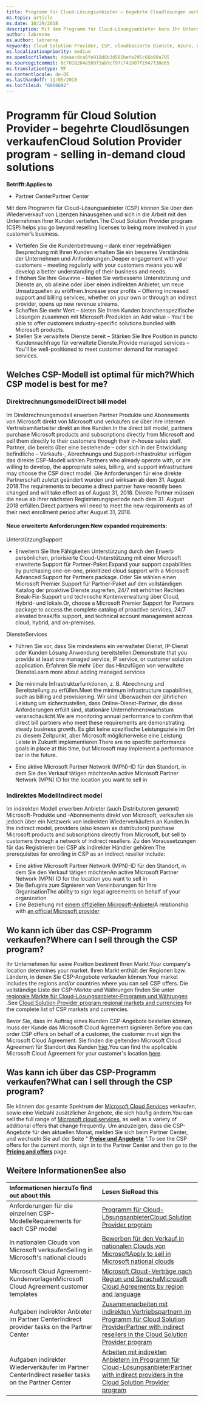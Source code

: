 ```yaml
---
title: Programm für Cloud-Lösungsanbieter – begehrte Cloudlösungen verkaufen | Partner Center
ms.topic: article
ms.date: 10/29/2018
description: Mit dem Programm für Cloud-Lösungsanbieter kann Ihr Unternehmen mit neuem Expertenwissen und neuem Kunden wachsen.
author: labrenne
ms.author: labrenne
keywords: Cloud Solution Provider, CSP, cloudbasierte Dienste, Azure, Office365, Dynamics, CSP-Partner im CSP, direkte Partner, direkter CSP-Partner, indirekter CSP-Händler, direkter CSP, indirekter CSP, direktes Modell, indirektes Modell, indirekter Händler, indirekter Anbieter, Anbieter, Verteiler, Cloud Solution Provider-Programm
ms.localizationpriority: medium
ms.openlocfilehash: ddeaecdca6fe918d6b3d581befa295c66b80a705
ms.sourcegitcommit: 0c7018284e589f3ab9cf97c741b07f1947f30e65
ms.translationtype: MT
ms.contentlocale: de-DE
ms.lasthandoff: 11/05/2018
ms.locfileid: "6066692"
---
```

# <a name="cloud-solution-provider-program---selling-in-demand-cloud-solutions"></a><span data-ttu-id="ba7a1-104">Programm für Cloud Solution Provider – begehrte Cloudlösungen verkaufen</span><span class="sxs-lookup"><span data-stu-id="ba7a1-104">Cloud Solution Provider program - selling in-demand cloud solutions</span></span> 

**<span data-ttu-id="ba7a1-105">Betrifft:</span><span class="sxs-lookup"><span data-stu-id="ba7a1-105">Applies to</span></span>**

-  <span data-ttu-id="ba7a1-106">Partner Center</span><span class="sxs-lookup"><span data-stu-id="ba7a1-106">Partner Center</span></span>

<span data-ttu-id="ba7a1-107">Mit dem Programm für Cloud-Lösungsanbieter (CSP) können Sie über den Wiederverkauf von Lizenzen hinausgehen und sich in die Arbeit mit den Unternehmen Ihrer Kunden vertiefen.</span><span class="sxs-lookup"><span data-stu-id="ba7a1-107">The Cloud Solution Provider program (CSP) helps you go beyond reselling licenses to being more involved in your customer’s business.</span></span>
 
- <span data-ttu-id="ba7a1-108">Vertiefen Sie die Kundenbetreuung – dank einer regelmäßigen Besprechung mit Ihren Kunden erhalten Sie ein besseres Verständnis der Unternehmen und Anforderungen.</span><span class="sxs-lookup"><span data-stu-id="ba7a1-108">Deeper engagement with your customers – meeting regularly with your customers means you will develop a better understanding of their business and needs.</span></span>
- <span data-ttu-id="ba7a1-109">Erhöhen Sie Ihre Gewinne – bieten Sie verbesserte Unterstützung und Dienste an, ob alleine oder über einen indirekten Anbieter, um neue Umsatzquellen zu eröffnen.</span><span class="sxs-lookup"><span data-stu-id="ba7a1-109">Increase your profits – Offering increased support and billing services, whether on your own or through an indirect provider, opens up new revenue streams.</span></span>  
- <span data-ttu-id="ba7a1-110">Schaffen Sie mehr Wert – bieten Sie Ihren Kunden branchenspezifische Lösungen zusammen mit Microsoft-Produkten an.</span><span class="sxs-lookup"><span data-stu-id="ba7a1-110">Add value – You’ll be able to offer customers industry-specific solutions bundled with Microsoft products.</span></span>
- <span data-ttu-id="ba7a1-111">Stellen Sie verwaltete Dienste bereit – Stärken Sie Ihre Position in puncto Kundennachfrage für verwaltete Dienste.</span><span class="sxs-lookup"><span data-stu-id="ba7a1-111">Provide managed services – You’ll be well-positioned to meet customer demand for managed services.</span></span> 

## <a name="which-csp-model-is-best-for-me"></a><span data-ttu-id="ba7a1-112">Welches CSP-Modell ist optimal für mich?</span><span class="sxs-lookup"><span data-stu-id="ba7a1-112">Which CSP model is best for me?</span></span>

### <a name="direct-bill-model"></a><span data-ttu-id="ba7a1-113">Direktrechnungsmodell</span><span class="sxs-lookup"><span data-stu-id="ba7a1-113">Direct bill model</span></span>

 <span data-ttu-id="ba7a1-114">Im Direktrechnungsmodell erwerben Partner Produkte und Abonnements von Microsoft direkt von Microsoft und verkaufen sie über ihre internen Vertriebsmitarbeiter direkt an ihre Kunden.</span><span class="sxs-lookup"><span data-stu-id="ba7a1-114">In the direct bill model, partners purchase Microsoft products and subscriptions directly from Microsoft and sell them directly to their customers through their in-house sales staff.</span></span> <span data-ttu-id="ba7a1-115">Partner, die bereits über eine bestehende – oder sich in der Entwicklung befindliche – Verkaufs-, Abrechnungs und Support-Infrastruktur verfügen das direkte CSP-Modell wählen.</span><span class="sxs-lookup"><span data-stu-id="ba7a1-115">Partners who already operate with, or are willing to develop, the appropriate sales, billing, and support infrastructure may choose the CSP direct model.</span></span> <span data-ttu-id="ba7a1-116">Die Anforderungen für eine direkte Partnerschaft zuletzt geändert wurden und wirksam ab dem 31. August 2018.</span><span class="sxs-lookup"><span data-stu-id="ba7a1-116">The requirements to become a direct partner have recently been changed and will take effect as of August 31, 2018.</span></span> <span data-ttu-id="ba7a1-117">Direkte Partner müssen die neue ab ihrer nächsten Registrierungsperiode nach dem 31. August 2018 erfüllen.</span><span class="sxs-lookup"><span data-stu-id="ba7a1-117">Direct partners will need to meet the new requirements as of their next enrollment period after August 31, 2018.</span></span>


#### <a name="new-expanded-requirements"></a><span data-ttu-id="ba7a1-118">Neue erweiterte Anforderungen:</span><span class="sxs-lookup"><span data-stu-id="ba7a1-118">New expanded requirements:</span></span>

<span data-ttu-id="ba7a1-119">Unterstützung</span><span class="sxs-lookup"><span data-stu-id="ba7a1-119">Support</span></span>
- <span data-ttu-id="ba7a1-120">Erweitern Sie Ihre Fähigkeiten Unterstützung durch den Erwerb persönlichen, priorisierte Cloud-Unterstützung mit einer Microsoft erweiterte Support für Partner-Paket.</span><span class="sxs-lookup"><span data-stu-id="ba7a1-120">Expand your support capabilities by purchasing one-on-one, prioritized cloud support with a Microsoft Advanced Support for Partners package.</span></span> <span data-ttu-id="ba7a1-121">Oder Sie wählen einen Microsoft Premier Support für Partner-Paket auf den vollständigen Katalog der proaktive Dienste zugreifen, 24/7 mit erhöhten Rechten Break-Fix-Support und technische Kontenverwaltung über Cloud, Hybrid- und lokale.</span><span class="sxs-lookup"><span data-stu-id="ba7a1-121">Or, choose a Microsoft Premier Support for Partners package to access the complete catalog of proactive services, 24/7 elevated break/fix support, and technical account management across cloud, hybrid, and on-premises.</span></span> 

<span data-ttu-id="ba7a1-122">Dienste</span><span class="sxs-lookup"><span data-stu-id="ba7a1-122">Services</span></span>

- <span data-ttu-id="ba7a1-123">Führen Sie vor, dass Sie mindestens ein verwalteter Dienst, IP-Dienst oder Kunden Lösung Anwendung bereitstellen.</span><span class="sxs-lookup"><span data-stu-id="ba7a1-123">Demonstrate that you provide at least one managed service, IP service, or customer solution application.</span></span> <span data-ttu-id="ba7a1-124">Erfahren Sie mehr über das Hinzufügen von verwaltete Dienste</span><span class="sxs-lookup"><span data-stu-id="ba7a1-124">Learn more about adding managed services</span></span>

- <span data-ttu-id="ba7a1-125">Die minimale Infrastrukturfunktionen, z. B. Abrechnung und Bereitstellung zu erfüllen.</span><span class="sxs-lookup"><span data-stu-id="ba7a1-125">Meet the minimum infrastructure capabilities, such as billing and provisioning.</span></span>
<span data-ttu-id="ba7a1-126">Wir sind Überwachen der jährlichen Leistung um sicherzustellen, dass Online-Dienst-Partner, die diese Anforderungen erfüllt sind, stationäre Unternehmenswachstum veranschaulicht.</span><span class="sxs-lookup"><span data-stu-id="ba7a1-126">We are monitoring annual performance to confirm that direct bill partners who meet these requirements are demonstrating steady business growth.</span></span> <span data-ttu-id="ba7a1-127">Es gibt keine spezifische Leistungsziele im Ort zu diesem Zeitpunkt, aber Microsoft möglicherweise eine Leistung Leiste in Zukunft implementieren.</span><span class="sxs-lookup"><span data-stu-id="ba7a1-127">There are no specific performance goals in place at this time, but Microsoft may implement a performance bar in the future.</span></span> 

- <span data-ttu-id="ba7a1-128">Eine aktive Microsoft Partner Network (MPN)-ID für den Standort, in dem Sie den Verkauf tätigen möchten</span><span class="sxs-lookup"><span data-stu-id="ba7a1-128">An active Microsoft Partner Network (MPN) ID for the location you want to sell in</span></span>


### <a name="indirect-model"></a><span data-ttu-id="ba7a1-129">Indirektes Modell</span><span class="sxs-lookup"><span data-stu-id="ba7a1-129">Indirect model</span></span>

<span data-ttu-id="ba7a1-130">Im indirekten Modell erwerben Anbieter (auch Distributoren genannt) Microsoft-Produkte und -Abonnements direkt von Microsoft, verkaufen sie jedoch über ein Netzwerk von indirekten Wiederverkäufern an Kunden.</span><span class="sxs-lookup"><span data-stu-id="ba7a1-130">In the indirect model, providers (also known as distributors) purchase Microsoft products and subscriptions directly from Microsoft, but sell to customers through a network of indirect resellers.</span></span> <span data-ttu-id="ba7a1-131">Zu den Voraussetzungen für das Registrieren bei CSP als indirekter Händler gehören:</span><span class="sxs-lookup"><span data-stu-id="ba7a1-131">The prerequisites for enrolling in CSP as an indirect reseller include:</span></span>

- <span data-ttu-id="ba7a1-132">Eine aktive Microsoft Partner Network (MPN)-ID für den Standort, in dem Sie den Verkauf tätigen möchten</span><span class="sxs-lookup"><span data-stu-id="ba7a1-132">An active Microsoft Partner Network (MPN) ID for the location you want to sell in</span></span>
- <span data-ttu-id="ba7a1-133"> Die Befugnis zum Signieren von Vereinbarungen für Ihre Organisation</span><span class="sxs-lookup"><span data-stu-id="ba7a1-133">The ability to sign legal agreements on behalf of your organization</span></span>
- <span data-ttu-id="ba7a1-134">Eine Beziehung mit [einem offiziellen Microsoft-Anbieter](https://partnercenter.microsoft.com/partner/find-a-provider)</span><span class="sxs-lookup"><span data-stu-id="ba7a1-134">A relationship with [an official Microsoft provider](https://partnercenter.microsoft.com/partner/find-a-provider)</span></span>


## <a name="where-can-i-sell-through-the-csp-program"></a><span data-ttu-id="ba7a1-135">Wo kann ich über das CSP-Programm verkaufen?</span><span class="sxs-lookup"><span data-stu-id="ba7a1-135">Where can I sell through the CSP program?</span></span>

<span data-ttu-id="ba7a1-136">Ihr Unternehmen für seine Position bestimmt Ihren Markt.</span><span class="sxs-lookup"><span data-stu-id="ba7a1-136">Your company's location determines your market.</span></span> <span data-ttu-id="ba7a1-137">Ihren Markt enthält der Regionen bzw. Ländern, in denen Sie CSP-Angebote verkaufen können.</span><span class="sxs-lookup"><span data-stu-id="ba7a1-137">Your market includes the regions and/or countries where you can sell CSP offers.</span></span> <span data-ttu-id="ba7a1-138">Die vollständige Liste der CSP-Märkte und Währungen finden Sie unter [regionale Märkte für Cloud-Lösungsanbieter-Programm und Währungen](regional-authorization-overview.md) .</span><span class="sxs-lookup"><span data-stu-id="ba7a1-138">See [Cloud Solution Provider program regional markets and currencies](regional-authorization-overview.md) for the complete list of CSP markets and currencies.</span></span>

<span data-ttu-id="ba7a1-139">Bevor Sie, dass im Auftrag eines Kunden CSP-Angebote bestellen können, muss der Kunde das Microsoft Cloud Agreement signieren.</span><span class="sxs-lookup"><span data-stu-id="ba7a1-139">Before you can order CSP offers on behalf of a customer, the customer must sign the Microsoft Cloud Agreement.</span></span> <span data-ttu-id="ba7a1-140">Sie finden die geltenden Microsoft Cloud Agreement für Standort des Kunden [hier](agreements.md).</span><span class="sxs-lookup"><span data-stu-id="ba7a1-140">You can find the applicable Microsoft Cloud Agreement for your customer's location [here](agreements.md).</span></span>  

## <a name="what-can-i-sell-through-the-csp-program"></a><span data-ttu-id="ba7a1-141">Was kann ich über das CSP-Programm verkaufen?</span><span class="sxs-lookup"><span data-stu-id="ba7a1-141">What can I sell through the CSP program?</span></span>

<span data-ttu-id="ba7a1-142">Sie können das gesamte Spektrum der [Microsoft Cloud Services](https://partner.microsoft.com/cloud-solution-provider/products-and-services) verkaufen, sowie eine Vielzahl zusätzlicher Angebote, die sich häufig ändern.</span><span class="sxs-lookup"><span data-stu-id="ba7a1-142">You can sell the full range of [Microsoft cloud services](https://partner.microsoft.com/cloud-solution-provider/products-and-services), as well as a variety of additional offers that change frequently.</span></span> <span data-ttu-id="ba7a1-143">Um anzuzeigen, dass die CSP-Angebote für den aktuellen Monat, melden Sie sich beim Partner Center, und wechseln Sie auf der Seite " [**Preise und Angebote**](https://partnercenter.microsoft.com/pcv/sales) ".</span><span class="sxs-lookup"><span data-stu-id="ba7a1-143">To see the CSP offers for the current month, sign in to the Partner Center and then go to the [**Pricing and offers**](https://partnercenter.microsoft.com/pcv/sales) page.</span></span>

## <a name="see-also"></a><span data-ttu-id="ba7a1-144">Weitere Informationen</span><span class="sxs-lookup"><span data-stu-id="ba7a1-144">See also</span></span> 


|**<span data-ttu-id="ba7a1-145">Informationen hierzu</span><span class="sxs-lookup"><span data-stu-id="ba7a1-145">To find out about this</span></span>**   |**<span data-ttu-id="ba7a1-146">Lesen Sie</span><span class="sxs-lookup"><span data-stu-id="ba7a1-146">Read this</span></span>**   |
|:---------------------------|:--------------------|
|<span data-ttu-id="ba7a1-147">Anforderungen für die einzelnen CSP-Modelle</span><span class="sxs-lookup"><span data-stu-id="ba7a1-147">Requirements for each CSP model</span></span>   | [<span data-ttu-id="ba7a1-148">Programm für Cloud-Lösungsanbieter</span><span class="sxs-lookup"><span data-stu-id="ba7a1-148">Cloud Solution Provider program</span></span>](https://partnercenter.microsoft.com/partner/cloud-solution-provider)|
|<span data-ttu-id="ba7a1-149">In nationalen Clouds von Microsoft verkaufen</span><span class="sxs-lookup"><span data-stu-id="ba7a1-149">Selling in Microsoft's national clouds</span></span>   | [<span data-ttu-id="ba7a1-150">Bewerben für den Verkauf in nationalen Clouds von Microsoft</span><span class="sxs-lookup"><span data-stu-id="ba7a1-150">Apply to sell in Microsoft national clouds</span></span>](csp-national-clouds-overview.md)|
|<span data-ttu-id="ba7a1-151">Microsoft Cloud Agreement-Kundenvorlagen</span><span class="sxs-lookup"><span data-stu-id="ba7a1-151">Microsoft Cloud Agreement customer templates</span></span>   |[<span data-ttu-id="ba7a1-152">Microsoft Cloud-Verträge nach Region und Sprache</span><span class="sxs-lookup"><span data-stu-id="ba7a1-152">Microsoft Cloud Agreements by region and language</span></span>](agreements.md)|
|<span data-ttu-id="ba7a1-153">Aufgaben indirekter Anbieter im Partner Center</span><span class="sxs-lookup"><span data-stu-id="ba7a1-153">Indirect provider tasks on the Partner Center</span></span>  |[<span data-ttu-id="ba7a1-154">Zusammenarbeiten mit indirekten Vertriebspartnern im Programm für Cloud Solution Provider</span><span class="sxs-lookup"><span data-stu-id="ba7a1-154">Partner with indirect resellers in the Cloud Solution Provider program</span></span>](indirect-provider-tasks-in-partner-center.md)|
|<span data-ttu-id="ba7a1-155">Aufgaben indirekter Wiederverkäufer im Partner Center</span><span class="sxs-lookup"><span data-stu-id="ba7a1-155">Indirect reseller tasks on the Partner Center</span></span>   |[<span data-ttu-id="ba7a1-156">Arbeiten mit indirekten Anbietern im Programm für Cloud-Lösungsanbieter</span><span class="sxs-lookup"><span data-stu-id="ba7a1-156">Partner with indirect providers in the Cloud Solution Provider program</span></span>](indirect-reseller-tasks-in-partner-center.md)|
